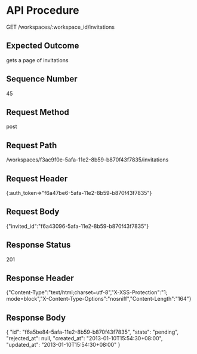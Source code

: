 # API Procedure
GET /workspaces/:workspace_id/invitations
## Expected Outcome
gets a page of invitations
## Sequence Number
45
## Request Method
post
## Request Path
/workspaces/f3ac9f0e-5afa-11e2-8b59-b870f43f7835/invitations
## Request Header
{:auth_token=>"f6a47be6-5afa-11e2-8b59-b870f43f7835"}
## Request Body
{"invited_id":"f6a43096-5afa-11e2-8b59-b870f43f7835"}

## Response Status
201
## Response Header
{"Content-Type":"text/html;charset=utf-8","X-XSS-Protection":"1; mode=block","X-Content-Type-Options":"nosniff","Content-Length":"164"}

## Response Body
{
  "id": "f6a5be84-5afa-11e2-8b59-b870f43f7835",
  "state": "pending",
  "rejected_at": null,
  "created_at": "2013-01-10T15:54:30+08:00",
  "updated_at": "2013-01-10T15:54:30+08:00"
}
